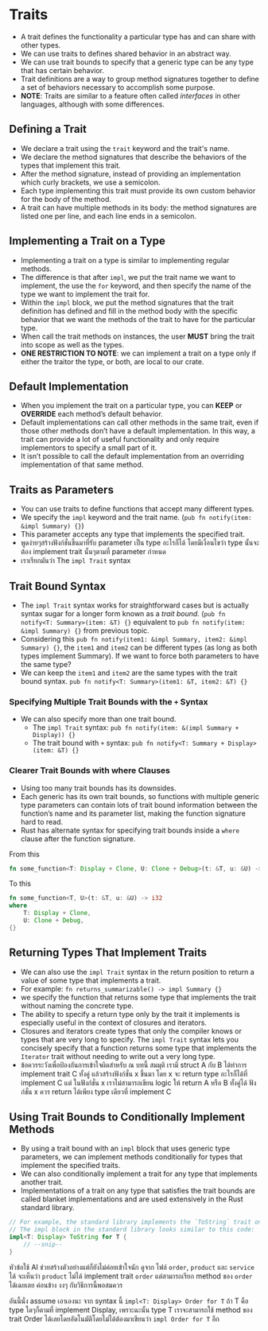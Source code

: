 # Traits

- A trait defines the functionality a particular type has and can share with other types.
- We can use traits to defines shared behavior in an abstract way.
- We can use trait bounds to specify that a generic type can be any type that has certain behavior.
- Trait definitions are a way to group method signatures together to define a set of behaviors necessary to accomplish
  some purpose.
- **NOTE**: Traits are similar to a feature often called *interfaces* in other languages, although with some
  differences.

## Defining a Trait

- We declare a trait using the `trait` keyword and the trait's name.
- We declare the method signatures that describe the behaviors of the types that implement this trait.
- After the method signature, instead of providing an implementation which curly brackets, we use a semicolon.
- Each type implementing this trait must provide its own custom behavior for the body of the method.
- A trait can have multiple methods in its body: the method signatures are listed one per line, and each line ends in a
  semicolon.

## Implementing a Trait on a Type

- Implementing a trait on a type is similar to implementing regular methods.
- The difference is that after `impl`, we put the trait name we want to implement, the use the `for` keyword, and then
  specify the name of the type we want to implement the trait for.
- Within the `impl` block, we put the method signatures that the trait definition has defined and fill in the method
  body with the specific behavior that we want the methods of the trait to have for the particular type.
- When call the trait methods on instances, the user **MUST** bring the trait into scope as well as the types.
- **ONE RESTRICTION TO NOTE**: we can implement a trait on a type only if either the traitor the type, or both, are
  local to our crate.

## Default Implementation

- When you implement the trait on a particular type, you can **KEEP** or **OVERRIDE** each method’s default behavior.
- Default implementations can call other methods in the same trait, even if those other methods don’t have a default
  implementation. In this way, a trait can provide a lot of useful functionality and only require implementors to
  specify a small part of it.
- It isn’t possible to call the default implementation from an overriding implementation of that same method.

## Traits as Parameters

- You can use traits to define functions that accept many different types.
- We specify the `impl` keyword and the trait name. (`pub fn notify(item: &impl Summary) {}`)
- This parameter accepts any type that implements the specified trait.
- พูดง่ายๆสร้างฟังก์ชั่นขึ้นมาที่รับ parameter เป็น type อะไรก็ได้ โดยมีเงื่อนไขว่า type นั้นจะต้อง implement trait
  นั้นๆตามที่ parameter กำหนด
- เราเรียกมันว่า The `impl Trait` syntax

## Trait Bound Syntax

- The `impl Trait` syntax works for straightforward cases but is actually syntax sugar for a longer form known as a
  *trait bound*. (`pub fn notify<T: Summary>(item: &T) {}` equivalent to `pub fn notify(item: &impl Summary) {}` from
  previous topic.
- Considering this `pub fn notify(item1: &impl Summary, item2: &impl Summary) {}`, the `item1` and `item2` can be
  different types (as long as both types implement Summary). If we want to force both parameters to have the same type?
- We can keep the `item1` and `item2` are the same types with the trait bound syntax.
  `pub fn notify<T: Summary>(item1: &T, item2: &T) {}`

### Specifying Multiple Trait Bounds with the `+` Syntax

- We can also specify more than one trait bound.
    - The `impl Trait` syntax: `pub fn notify(item: &(impl Summary + Display)) {}`
    - The trait bound with `+` syntax: `pub fn notify<T: Summary + Display>(item: &T) {}`

### Clearer Trait Bounds with where Clauses

- Using too many trait bounds has its downsides.
- Each generic has its own trait bounds, so functions with multiple generic type parameters can contain lots of trait
  bound information between the function’s name and its parameter list, making the function signature hard to read.
- Rust has alternate syntax for specifying trait bounds inside a `where` clause after the function signature.

From this

```rust
fn some_function<T: Display + Clone, U: Clone + Debug>(t: &T, u: &U) -> i32 {}
```

To this

```rust
fn some_function<T, U>(t: &T, u: &U) -> i32
where
    T: Display + Clone,
    U: Clone + Debug,
{}
```

## Returning Types That Implement Traits

- We can also use the `impl Trait` syntax in the return position to return a value of some type that implements a trait.
- For example: `fn returns_summarizable() -> impl Summary {}`
- we specify the function that returns some type that implements the trait without naming the concrete type.
- The ability to specify a return type only by the trait it implements is especially useful in the context of closures
  and iterators.
- Closures and iterators create types that only the compiler knows or types that are very long to specify. The `impl
  Trait` syntax lets you concisely specify that a function returns some type that implements the `Iterator` trait
  without needing to write out a very long type.
- ข้อควรระวังเพื่อป้องกันการเข้าใจผิดสำหรับ ณ บทนี้ สมมุติ เรามี struct A กับ B ได้ทำการ implement trait C ทั้งคู่
  แล้วสร้างฟังก์ชั่น x ขึ้นมา โดย x จะ return type อะไรก็ได้ที่ implement C แต่ ในฟังก์ชั่น x เราไม่สามารถเขียน logic
  ให้ return A หรือ B ทั้งคู่ได้ ฟังก์ชั่น x ควร return ได้เพียง type เดียวที่ implement C

## Using Trait Bounds to Conditionally Implement Methods

- By using a trait bound with an `impl` block that uses generic type parameters, we can implement methods conditionally
  for types that implement the specified traits.
- We can also conditionally implement a trait for any type that implements another trait.
- Implementations of a trait on any type that satisfies the trait bounds are called blanket implementations and are used
  extensively in the Rust standard library.

```rust
// For example, the standard library implements the `ToString` trait on any type that implements the Display trait. 
// The impl block in the standard library looks similar to this code:
impl<T: Display> ToString for T {
    // --snip--
}
```

หัวข้อใช้ AI ช่วยสร้างตัวอย่างแต่ก็ยังไม่ค่อยเข้าใจนัก ดูจาก ไฟล์ `order`, `product` และ `service` ได้ จะเห็นว่า
`product` ไม่ได้ implement trait `order` แต่สามารถเรียก method ของ `order` ได้เฉยเลย ค่อนข้าง งงๆ กับวิธีการนี้พอสมควร

อันนี้นั่ง assume เอาเองนะ จาก syntax นี้ `impl<T: Display> Order for T` ถ้า T คือ type ใดๆก็ตามที่ implement Display,
เพราะฉะนั้น type T เราจะสามารถใช้ method ของ trait Order ได้เลยโดยอัตโนมัติโดยไม่ได้ต้องมาเขียนว่า `impl Order for T`
อีก